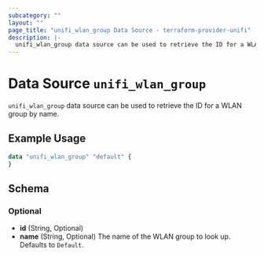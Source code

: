 ```yaml
---
subcategory: ""
layout: ""
page_title: "unifi_wlan_group Data Source - terraform-provider-unifi"
description: |-
  unifi_wlan_group data source can be used to retrieve the ID for a WLAN group by name.
---
```


# Data Source `unifi_wlan_group`

`unifi_wlan_group` data source can be used to retrieve the ID for a WLAN group by name.

## Example Usage

```terraform
data "unifi_wlan_group" "default" {
}
```

## Schema

### Optional

- **id** (String, Optional)
- **name** (String, Optional) The name of the WLAN group to look up. Defaults to `Default`.


